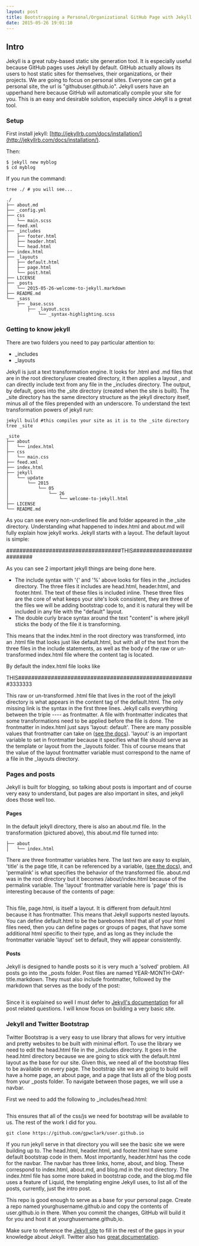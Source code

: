 ```yaml
---
layout: post
title: Bootstrapping a Personal/Organizational GitHub Page with Jekyll 
date: 2015-05-26 19:01:10 
---
```


## Intro
Jekyll is a great ruby-based static site generation tool. It is especially
useful because GitHub pages uses Jekyll by default. GitHub actually allows
its users to host static sites for themselves, their organizations, or their
projects. We are going to focus on personal sites. Everyone can get a personal
site, the url is "githubuser.github.io". Jekyll users have an upperhand here 
because GitHub will automatically compile your site for you. This is an easy
and desirable solution, especially since Jekyll is a great tool.

### Setup
First install jekyll: [http://jekyllrb.com/docs/installation/](http://jekyllrb.com/docs/installation/).

Then:
```
$ jekyll new myblog
$ cd myblog
```

If you run the command:
```
tree ./ # you will see...

./
├── about.md
├── _config.yml
├── css
│   └── main.scss
├── feed.xml
├── _includes
│   ├── footer.html
│   ├── header.html
│   └── head.html
├── index.html
├── _layouts
│   ├── default.html
│   ├── page.html
│   └── post.html
├── LICENSE
├── _posts
│   └── 2015-05-26-welcome-to-jekyll.markdown
├── README.md
└── _sass
    ├── _base.scss
        ├── _layout.scss
            └── _syntax-highlighting.scss

```

### Getting to know jekyll
There are two folders you need to pay particular attention to:
*  _includes
* _layouts

Jekyll is just a text transformation engine. It looks for .html and .md files 
that are in the root directory/user created directory, it then applies a layout
, and can directly include text from any file in the _includes directory. The 
output, by default, goes into the _site directory (created when the site is
built). The _site directory has the same directory structure as the jekyll
directory itself, minus all of the files prepended with an underscore.
To understand the text transformation powers of jekyll run:

```
jekyll build #this compiles your site as it is to the _site directory
tree _site

_site
├── about
│   └── index.html
├── css
│   └── main.css
├── feed.xml
├── index.html
├── jekyll
│   └── update
│       └── 2015
│           └── 05
│               └── 26
│                   └── welcome-to-jekyll.html
├── LICENSE
└── README.md
```

As you can see every non-underlined file and folder appeared in the _site
directory. Understanding what happened to index.html and about.md will
fully explain how jekyll works. Jekyll starts with a layout. The default
layout is simple:

###################################THIS##########################


As you can see 2 important jekyll things are being done here. 

* The include syntax with '{' and '%' above looks for files in the _includes 
  directory. The three files it includes are head.html, header.html, and 
  footer.html. The text of these files is included inline.
  These three files are the core of what keeps your site's look 
  consistent, they are three of the files we will be adding bootstrap code to,
  and it is natural they will be included in any file with the "default" layout. 
* The double curly brace syntax around the text "content" is where jekyll
  sticks the body of the file it is transforming.

This means that the index.html in the root directory was transformed, into an
.html file that looks just like default.html, but with all of the text from
the three files in the include statements, as well as the body of the raw
or un-transformed index.html file where the content tag is located.

By default the index.html file looks like

THIS######################################################3333333


This raw or un-transformed .html file that lives in the root of the jekyll 
directory is what appears in the content tag of the default.html. The only
missing link is the syntax in the first three lines. Jekyll calls everything
between the triple ---- as frontmatter. A file with frontmatter indicates
that some transformations need to be applied before the file is done. The
frontmatter in index.html just says 'layout: default'. There are many 
possible values that frontmatter can take on 
([see the docs](http://jekyllrb.com/docs/frontmatter/)). 'layout' is an
important variable to set in frontmatter because it specifies what file
should serve as the template or layout from the _layouts folder. This of 
course means that the value of the layout frontmatter variable must
correspond to the name of a file in the _layouts directory.


### Pages and posts

Jekyll is built for blogging, so talking about posts is important and of course
very easy to understand, but pages are also important in sites, and jekyll
does those well too.

#### Pages
In the default jekyll directory, there is also an about.md file. In the
transformation (pictured above), this about.md file turned into:
```
├── about
│   └── index.html
```

There are three frontmatter variables here. The last two are easy to explain,
'title' is the page title, it can be referenced by a variable, 
([see the docs](http://jekyllrb.com/docs/variables/)), and 'permalink' is what
specifies the behavior of the transformed file. about.md was in the root directory
but it becomes /about/index.html because of the permalink variable.
The 'layout' frontmatter variable here is 'page' this is interesting because of 
the contents of page:

```
```

This file, page.html, is itself a layout. It is different from default.html 
because it has frontmatter. This means that Jekyll supports nested layouts.
You can define default.html to be the barebones html that all of your html
files need, then you can define pages or groups of pages, that have some 
additional html specific to their type, and as long as they include the 
frontmatter variable 'layout' set to default, they will appear consistently.

#### Posts
Jekyll is designed to handle posts so it is very much a 'solved' problem.
All posts go into the _posts folder. Post files are named
YEAR-MONTH-DAY-title.markdown. They must also include frontmatter, followed
by the markdown that serves as the body of the post:

```
```

Since it is explained so well I must defer to 
[Jekyll's documentation](http://jekyllrb.com/docs/posts/)
for all post related questions. I will know focus on
building a very basic site.

### Jekyll and Twitter Bootstrap
Twitter Bootstrap is a very easy to use library that allows for very
intuitive and pretty websites to be built with minimal effort. To use
the library we need to edit the head.html file in the _includes directory.
It goes in the head.html directory because we are going to stick with the
default.html layout as the base for our site. Given this, we need all of the
bootstrap files to be available on every page. The bootstrap site we are going
to build will have a home page, an about page, and a page that lists all of
the blog posts from your _posts folder. To navigate between those pages, we 
will use a navbar.

First we need to add the following to _includes/head.html:
```
```

This ensures that all of the css/js we need for bootstrap will be available to us.
The rest of the work I did for you.
```
git clone https://github.com/gpwclark/user.github.io
```

If you run jekyll serve in that directory you will see the basic site we were
building up to. The head.html, header.html, and footer.html have some default
bootstrap code in them. Most importantly, header.html has the code for the
navbar. The navbar has three links, home, about, and blog. These correspond to
index.html, about.md, and blog.md in the root directory. The index.html file
has some more baked in bootstrap code, and the blog.md file uses a feature
of Liquid, the templating engine Jekyll uses, to list all of the posts,
currently, just the intro post.

This repo is good enough to serve as a base for your personal page. Create a
repo named yourghusername.github.io and copy the contents of user.github.io
in there. When you commit the changes, GitHub will build it for you and host
it at yourghusername.github,io.

Make sure to reference the [Jekyll site](http://jekyllrb.com/) to fill in the
rest of the gaps in your knowledge about Jekyll. Twitter also has
[great documentation](http://getbootstrap.com/).
